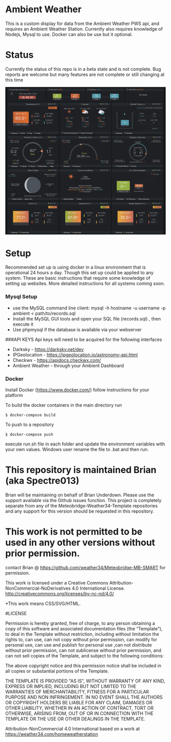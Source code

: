 # Ambient Weather

This is a custom display for data from the Ambient Weather PWS api, and requires an Ambient Weather Station. Currently also requires knowledge of Nodejs, Mysql to use. Docker can also be use but it optional.

# Status
Currently the status of this repo is in a beta state and is not complete. Bug reports are welcome but many features are not complete or still changing at this time 

![GitHub Logo](image.png)

# Setup
Recommended set up is  using docker in a linux environment that is operational 24 hours a day. Though this set up could be applied to any system. 
These are basic instructions that require some knowledge of setting up websites. More detailed instructions for all systems coming soon.

### Mysql Setup
	
 - use the MySQL command line client: mysql -h hostname -u username -p ambient < path/to/records.sql
 - Install the MySQL GUI tools and open your SQL file (records.sql) , then execute it
 - Use phpmysql if the database is available via your webserver 

###API KEYS
Api keys will need to be acquired for the following interfaces

- Darksky - https://darksky.net/dev
- IPGeolocation - https://ipgeolocation.io/astronomy-api.html
- Checkwx - https://apidocs.checkwx.com/
- Ambient Weather - through your Ambient Dashboard

### Docker

Install Docker (https://www.docker.com/) follow instructions for your platform

To build the docker containers in the main directory run  

```$bash
$ docker-compose build
```

To push to a repository 

 ```$bash
 $ docker-compose push
 ```

execute run.sh file in each folder and update the environment variables with your own values. Windows user rename the file to .bat and then run.


# This repository is maintained Brian (aka Spectre013)

Brian will be maintaining on behalf of Brian Underdown.
Please use the support available via the Github issues function. This project is completely separate from any of the Meteobridge-Weather34-Template repositories and any support for this version should be requested in this repository.  

# This work is not permitted to be used in any other versions without prior permission.
contact Brian @ https://github.com/weather34/Meteobridge-MB-SMART for permission.

This work is licensed under a Creative Commons Attribution-NonCommercial-NoDerivatives 4.0 International License.
http://creativecommons.org/licenses/by-nc-nd/4.0/

*This work means CSS/SVG/HTML.

#LICENSE
<!--
Copyright (c) 2016 by Brian Underdown (https://weather34.com) CSS/SVG
Copyright (c) 2019 by Brian Paulson (https://weather.zoms.net) JS/SQL/HTML
-->
Permission is hereby granted, free of charge, to any person obtaining a copy of this software and associated documentation files (the “Template”), to deal in the Template without restriction, including without limitation the rights to, can use, can not copy without prior permission, can modify for personal use, can use and publish for personal use ,can not distribute without prior permission, can not sublicense without prior permission, and can not sell copies of the Template, and subject to the following conditions:

The above copyright notice and this permission notice shall be included in all copies or substantial portions of the Template.

THE TEMPLATE IS PROVIDED "AS IS", WITHOUT WARRANTY OF ANY KIND, EXPRESS OR IMPLIED, INCLUDING BUT NOT LIMITED TO THE WARRANTIES OF MERCHANTABILITY, FITNESS FOR A PARTICULAR PURPOSE AND NON INFRINGEMENT. IN NO EVENT SHALL THE AUTHORS OR COPYRIGHT HOLDERS BE LIABLE FOR ANY CLAIM, DAMAGES OR OTHER LIABILITY, WHETHER IN AN ACTION OF CONTRACT, TORT OR OTHERWISE, ARISING FROM, OUT OF OR IN CONNECTION WITH THE TEMPLATE OR THE USE OR OTHER DEALINGS IN THE TEMPLATE.


Attribution-NonCommercial 4.0 International based on a work at https://weather34.com/homeweatherstation
